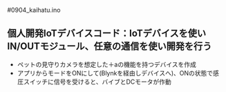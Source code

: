 #0904_kaihatu.ino
## 個人開発IoTデバイスコード：IoTデバイスを使いIN/OUTモジュール、任意の通信を使い開発を行う
* ペットの見守りカメラを想定した＋aの機能を持つデバイスを作成
* アプリからモードをONにして(Blynkを経由しデバイスへ)、ONの状態で感圧スイッチに信号を受けると、バイブとDCモータが作動